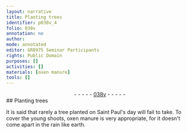```yaml
---
layout: narrative
title: Planting trees
identifier: p038v_4
folio: 038v
annotation: no
author:
mode: annotated
editor: GR8975 Seminar Participants
rights: Public Domain
purposes: []
activities: []
materials: [oxen manure]
tools: []
---
```


 <div class="folio" align="center">- - - - - <a href="http://gallica.bnf.fr/ark:/12148/btv1b10500001g/f82.image" target="_blank">038v</a> - - - - - </div>   
## Planting trees

 
It is said that rarely a tree planted on Saint Paul's day will fail to take. To cover the young shoots, <span class="material">oxen manure</span> is very appropriate, for it doesn't come apart in the rain like earth.
 
